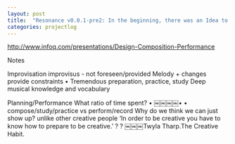 ```yaml
---
layout: post
title:  "Resonance v0.0.1-pre2: In the beginning, there was an Idea to build an App"
categories: projectlog
---
```



http://www.infoq.com/presentations/Design-Composition-Performance



Notes


Improvisation
improvisus - not foreseen/provided Melody + changes provide constraints
•
Tremendous preparation, practice, study
Deep musical knowledge and vocabulary



Planning/Performance
What ratio of time spent?
•
￼￼￼￼• •
compose/study/practice
vs perform/record
Why do we think we can just show up?
unlike other creative people
‘In order to be creative you have to know how to prepare to be creative.’
?
?
￼￼￼Twyla Tharp.The Creative Habit.